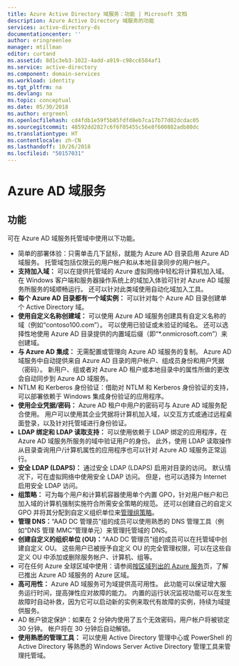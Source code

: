 ```yaml
---
title: Azure Active Directory 域服务：功能 | Microsoft 文档
description: Azure Active Directory 域服务的功能
services: active-directory-ds
documentationcenter: ''
author: eringreenlee
manager: mtillman
editor: curtand
ms.assetid: 8d1c3eb3-1022-4add-a919-c98cc6584af1
ms.service: active-directory
ms.component: domain-services
ms.workload: identity
ms.tgt_pltfrm: na
ms.devlang: na
ms.topic: conceptual
ms.date: 05/30/2018
ms.author: ergreenl
ms.openlocfilehash: cd4fdb1e59f5b85fdfd8eb7ca17b77d02dcdac05
ms.sourcegitcommit: 48592dd2827c6f6f05455c56e8f600882adb80dc
ms.translationtype: HT
ms.contentlocale: zh-CN
ms.lasthandoff: 10/26/2018
ms.locfileid: "50157031"
---
```

# <a name="azure-ad-domain-services"></a>Azure AD 域服务
## <a name="features"></a>功能
可在 Azure AD 域服务托管域中使用以下功能。

* 简单的部署体验：只需单击几下鼠标，就能为 Azure AD 目录启用 Azure AD 域服务。 托管域包括仅限云的用户帐户和从本地目录同步的用户帐户。
* **支持加入域：** 可以在提供托管域的 Azure 虚拟网络中轻松将计算机加入域。 在 Windows 客户端和服务器操作系统上的域加入体验可针对 Azure AD 域服务所服务的域顺畅运行。 还可以针对此类域使用自动化域加入工具。
* **每个 Azure AD 目录都有一个域实例：** 可以针对每个 Azure AD 目录创建单个 Active Directory 域。
* **使用自定义名称创建域：** 可以使用 Azure AD 域服务创建具有自定义名称的域（例如“contoso100.com”）。 可以使用已验证或未验证的域名。 还可以选择性地使用 Azure AD 目录提供的内置域后缀（即“*.onmicrosoft.com”）来创建域。
* **与 Azure AD 集成：** 无需配置或管理向 Azure AD 域服务的复制。 Azure AD 域服务中自动提供来自 Azure AD 目录的用户帐户、组成员身份和用户凭据（密码）。 新用户、组或者对 Azure AD 租户或本地目录中的属性所做的更改会自动同步到 Azure AD 域服务。
* NTLM 和 Kerberos 身份验证：借助对 NTLM 和 Kerberos 身份验证的支持，可以部署依赖于 Windows 集成身份验证的应用程序。
* **使用企业凭据/密码：** Azure AD 租户中用户的密码可与 Azure AD 域服务配合使用。 用户可以使用其企业凭据将计算机加入域，以交互方式或通过远程桌面登录，以及针对托管域进行身份验证。
* **LDAP 绑定和 LDAP 读取支持：** 可以使用依赖于 LDAP 绑定的应用程序，在 Azure AD 域服务所服务的域中验证用户的身份。 此外，使用 LDAP 读取操作从目录查询用户/计算机属性的应用程序也可以针对 Azure AD 域服务正常运行。
* **安全 LDAP (LDAPS)：** 通过安全 LDAP (LDAPS) 启用对目录的访问。 默认情况下，可在虚拟网络中使用安全 LDAP 访问。 但是，也可以选择为 Internet 启用安全 LDAP 访问。
* **组策略：** 可为每个用户和计算机容器使用单个内置 GPO，针对用户帐户和已加入域的计算机强制实施符合所需安全策略的规范。 还可以创建自己的自定义 GPO 并将其分配到自定义组织单位来[管理组策略](active-directory-ds-admin-guide-administer-group-policy.md)。
* **管理 DNS：**“AAD DC 管理员”组的成员可以使用熟悉的 DNS 管理工具（例如“DNS 管理 MMC”管理单元）来管理托管域的 DNS。
* **创建自定义的组织单位 (OU)：**“AAD DC 管理员”组的成员可以在托管域中创建自定义 OU。 这些用户已被授予自定义 OU 的完全管理权限，可以在这些自定义 OU 中添加或删除服务帐户、计算机、组等。
* 可在任何 Azure 全球区域中使用：请参阅[按区域列出的 Azure 服务](https://azure.microsoft.com/regions/#services/)页，了解已推出 Azure AD 域服务的 Azure 区域。
* **高可用性：** Azure AD 域服务可为域提供高可用性。 此功能可以保证增大服务运行时间，提高弹性应对故障的能力。 内置的运行状况监视功能可以在发生故障时自动补救，因为它可以启动新的实例来取代有故障的实例，持续为域提供服务。
* AD 帐户锁定保护：如果在 2 分钟内使用了五个无效密码，用户帐户将被锁定 30 分钟。 帐户将在 30 分钟后自动解锁。
* **使用熟悉的管理工具：** 可以使用 Active Directory 管理中心或 PowerShell 的 Active Directory 等熟悉的 Windows Server Active Directory 管理工具来管理托管域。
